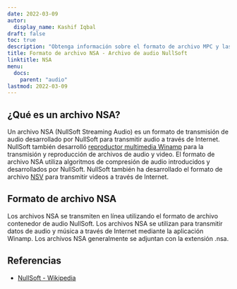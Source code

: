 ```yaml
---
date: 2022-03-09
autor:
  display_name: Kashif Iqbal
draft: false
toc: true
description: "Obtenga información sobre el formato de archivo MPC y las API que pueden crear y abrir archivos MPC."
title: Formato de archivo NSA - Archivo de audio NullSoft
linktitle: NSA
menu:
  docs:
    parent: "audio"
lastmod: 2022-03-09
---
```


## ¿Qué es un archivo NSA?

Un archivo NSA (NullSoft Streaming Audio) es un formato de transmisión de audio desarrollado por NullSoft para transmitir audio a través de Internet. NullSoft también desarrolló [reproductor multimedia Winamp](https://www.winamp.com/) para la transmisión y reproducción de archivos de audio y video. El formato de archivo NSA utiliza algoritmos de compresión de audio introducidos y desarrollados por NullSoft. NullSoft también ha desarrollado el formato de archivo [NSV](/es/video/nsv/) para transmitir videos a través de Internet.

## Formato de archivo NSA

Los archivos NSA se transmiten en línea utilizando el formato de archivo contenedor de audio NullSoft. Los archivos NSA se utilizan para transmitir datos de audio y música a través de Internet mediante la aplicación Winamp. Los archivos NSA generalmente se adjuntan con la extensión .nsa.

## Referencias

* [NullSoft - Wikipedia](https://en.wikipedia.org/wiki/Nullsoft)

